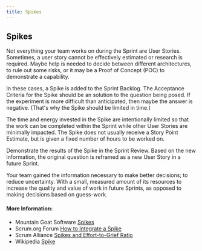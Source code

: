 ```yaml
---
title: Spikes
---
```

## Spikes

Not everything your team works on during the Sprint are User Stories. Sometimes, a user story cannot be effectively estimated or research is required. Maybe help is needed to decide between different architectures, to rule out some risks, or it may be a Proof of Concept (POC) to demonstrate a capability.

In these cases, a Spike is added to the Sprint Backlog. The Acceptance Criteria for the Spike should be an solution to the question being posed. If the experiment is more difficult than anticipated, then maybe the answer is negative. (That's why the Spike should be limited in time.) 

The time and energy invested in the Spike are intentionally limited so that the work can be completed within the Sprint while other User Stories are minimally impacted. The Spike does not usually receive a Story Point Estimate, but is given a fixed number of hours to be worked on.

Demonstrate the results of the Spike in the Sprint Review. Based on the new information, the original question is reframed as a new User Story in a future Sprint.

Your team gained the information necessary to make better decisions; to reduce uncertainty. With a small, measured amount of its resources to increase the quality and value of work in future Sprints, as opposed to making decisions based on guess-work.
<!-- The article goes here, in GitHub-flavored Markdown. Feel free to add YouTube videos, images, and CodePen/JSBin embeds  -->

#### More Information:
<!-- Please add any articles you think might be helpful to read before writing the article -->
- Mountain Goat Software [Spikes](https://www.mountaingoatsoftware.com/blog/spikes)
- Scrum.org Forum [How to Integrate a Spike](https://www.scrum.org/forum/scrum-forum/5512/how-integrate-spike-scrum)
- Scrum Alliance [Spikes and Effort-to-Grief Ratio](https://www.scrumalliance.org/community/articles/2013/march/spikes-and-the-effort-to-grief-ratio)
- Wikipedia [Spike](https://en.wikipedia.org/wiki/Spike_(software_development))

